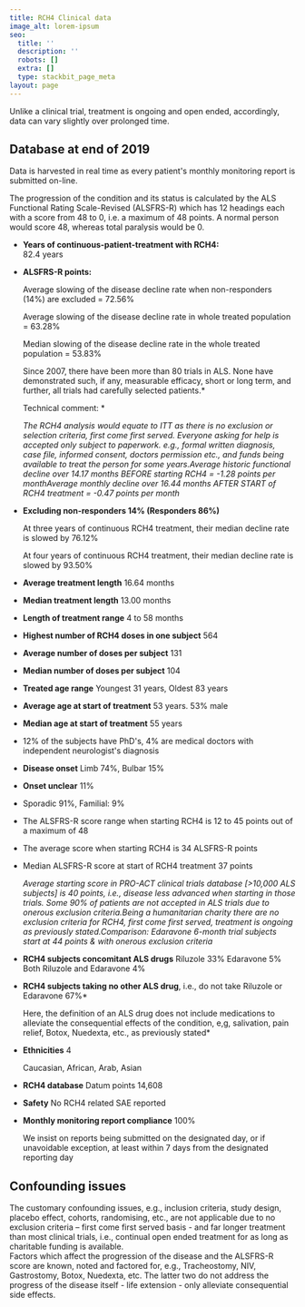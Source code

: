 ```yaml
---
title: RCH4 Clinical data
image_alt: lorem-ipsum
seo:
  title: ''
  description: ''
  robots: []
  extra: []
  type: stackbit_page_meta
layout: page
---
```

Unlike a clinical trial, treatment is ongoing and open ended, accordingly, data can vary slightly over prolonged time.

## Database at end of 2019

Data is harvested in real time as every patient's monthly monitoring report is submitted on-line.

The progression of the condition and its status is calculated by the ALS Functional Rating Scale-Revised (ALSFRS-R) which has 12 headings each with a score from 48 to 0, i.e. a maximum of 48 points.
A normal person would score 48, whereas total paralysis would be 0.

*   **Years of continuous-patient-treatment with RCH4:**\
    82.4 years

*   **ALSFRS-R points:**

    Average slowing of the disease decline rate when non-responders (14%) are excluded = 72.56%

    Average slowing of the disease decline rate in whole treated population = 63.28%

    Median slowing of the disease decline rate in the whole treated population = 53.83%

    Since 2007, there have been more than 80 trials in ALS. None have demonstrated such, if any, measurable efficacy, short or long term, and further, all trials had carefully selected patients.\*

    Technical comment:  \*

    *The RCH4 analysis would equate to ITT as there is no exclusion or selection criteria, first come first served. Everyone asking for help is accepted only subject to paperwork. e.g., formal written diagnosis, case file, informed consent, doctors permission etc., and funds being available to treat the person for some years.Average historic functional decline over 14.17 months BEFORE starting RCH4 = -1.28 points per monthAverage monthly decline over 16.44 months AFTER START of RCH4 treatment = -0.47 points per month*

*   **Excluding non-responders 14% (Responders 86%)**

    At three years of continuous RCH4 treatment, their median decline rate is slowed by 76.12%

    At four years of continuous RCH4 treatment, their median decline rate is slowed by 93.50%

*   ​**Average treatment length** 16.64 months

*   **Median treatment length** 13.00 months

*   **Length of treatment range** 4 to 58 months

*   **Highest number of RCH4 doses in one subject** 564

*   **Average number of doses per subject** 131

*   **Median number of doses per subject** 104

*   **Treated age range** Youngest 31 years, Oldest 83 years

*   **Average age at start of treatment** 53 years. 53% male

*   **Median age at start of treatment** 55 years

*   ​12% of the subjects have PhD's, 4% are medical doctors with independent neurologist's diagnosis

*   **Disease onset** Limb 74%, Bulbar 15%

*   **Onset unclear** 11%

*   Sporadic 91%, Familial: 9%

*   The ALSFRS-R score range when starting RCH4 is 12 to 45 points out of a maximum of 48

*   The average score when starting RCH4 is 34 ALSFRS-R points

*   Median ALSFRS-R score at start of RCH4 treatment 37 points

    *Average starting score in PRO-ACT clinical trials database \[>10,000 ALS subjects] is 40 points, i.e., disease less advanced when starting in those trials. Some 90% of patients are not accepted in ALS trials due to onerous exclusion criteria.Being a humanitarian charity there are no exclusion criteria for RCH4, first come first served, treatment is ongoing as previously stated.Comparison: Edaravone 6-month trial subjects start at 44 points & with onerous exclusion criteria*

*   **RCH4 subjects concomitant ALS drugs** Riluzole 33% Edaravone 5% Both Riluzole and Edaravone 4%

*   **RCH4 subjects taking no other ALS drug**, i.e., do not take Riluzole or Edaravone 67%\*

    Here, the definition of an ALS drug does not include medications to alleviate the consequential effects of the condition, e,g, salivation, pain relief, Botox, Nuedexta, etc., as previously stated\*

*   **Ethnicities** 4

    Caucasian, African, Arab, Asian

*   **RCH4 database** Datum points 14,608

*   **Safety** No RCH4 related SAE reported

*   **Monthly monitoring report compliance** 100%

    We insist on reports being submitted on the designated day, or if unavoidable exception, at least within 7 days from the designated reporting day

## Confounding issues

The customary confounding issues, e.g., inclusion criteria, study design, placebo effect, cohorts, randomising, etc., are not applicable due to no exclusion criteria – first come first served basis - and far longer treatment than most clinical trials, i.e., continual open ended treatment for as long as charitable funding is available.  
Factors which affect the progression of the disease and the ALSFRS-R score are known, noted and factored for, e.g., Tracheostomy, NIV, Gastrostomy, Botox, Nuedexta, etc. The latter two do not address the progress of the disease itself - life extension - only alleviate consequential side effects.
